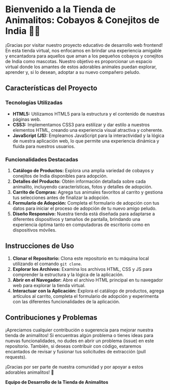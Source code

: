 # Bienvenido a la Tienda de Animalitos: Cobayos & Conejitos de India 🐹🐰

¡Gracias por visitar nuestro proyecto educativo de desarrollo web frontend! En esta tienda virtual, nos enfocamos en brindar una experiencia amigable y encantadora para aquellos que aman a los pequeños cobayos y conejitos de India como mascotas. Nuestro objetivo es proporcionar un espacio virtual donde los amantes de estos adorables animales puedan explorar, aprender y, si lo desean, adoptar a su nuevo compañero peludo.

## Características del Proyecto

### Tecnologías Utilizadas
- **HTML5:** Utilizamos HTML5 para la estructura y el contenido de nuestras páginas web.
- **CSS3:** Implementamos CSS3 para estilizar y dar estilo a nuestros elementos HTML, creando una experiencia visual atractiva y coherente.
- **JavaScript (JS):** Empleamos JavaScript para la interactividad y la lógica de nuestra aplicación web, lo que permite una experiencia dinámica y fluida para nuestros usuarios.

### Funcionalidades Destacadas
1. **Catálogo de Productos:** Explora una amplia variedad de cobayos y conejitos de India disponibles para adopción.
2. **Detalles del Producto:** Obtén información detallada sobre cada animalito, incluyendo características, fotos y detalles de adopción.
3. **Carrito de Compras:** Agrega tus animales favoritos al carrito y gestiona tus selecciones antes de finalizar la adopción.
4. **Formulario de Adopción:** Completa el formulario de adopción con tus datos para iniciar el proceso de adopción de tu nuevo amigo peludo.
5. **Diseño Responsivo:** Nuestra tienda está diseñada para adaptarse a diferentes dispositivos y tamaños de pantalla, brindando una experiencia óptima tanto en computadoras de escritorio como en dispositivos móviles.

## Instrucciones de Uso

1. **Clonar el Repositorio:** Clona este repositorio en tu máquina local utilizando el comando `git clone`.
2. **Explorar los Archivos:** Examina los archivos HTML, CSS y JS para comprender la estructura y la lógica de la aplicación.
3. **Abrir en el Navegador:** Abre el archivo HTML principal en tu navegador web para explorar la tienda virtual.
4. **Interactuar con la Aplicación:** Explora el catálogo de productos, agrega artículos al carrito, completa el formulario de adopción y experimenta con las diferentes funcionalidades de la aplicación.

## Contribuciones y Problemas

¡Apreciamos cualquier contribución o sugerencia para mejorar nuestra tienda de animalitos! Si encuentras algún problema o tienes ideas para nuevas funcionalidades, no dudes en abrir un problema (issue) en este repositorio. También, si deseas contribuir con código, estaremos encantados de revisar y fusionar tus solicitudes de extracción (pull requests).

¡Gracias por ser parte de nuestra comunidad y por apoyar a estos adorables animalitos! 🌟

**Equipo de Desarrollo de la Tienda de Animalitos**
